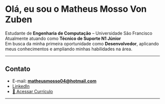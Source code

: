 # Olá, eu sou o Matheus Mosso Von Zuben  

 Estudante de **Engenharia de Computação** – Universidade São Francisco  
 Atualmente atuando como **Técnico de Suporte N1 Júnior**  
 Em busca da minha primeira oportunidade como **Desenvolvedor**, aplicando meus conhecimentos e ampliando minhas habilidades na área.  

---

##  Contato  
-  E-mail: **matheusmosso04@hotmail.com**  
-  [LinkedIn](https://www.linkedin.com/in/Matheus-Mosso-Von-Zuben)    
-  [📄 Acessar Currículo]([https://SEU-LINK-DO-ONEDRIVE](https://1drv.ms/b/c/3aa9829491a4d75d/EViypL1uXJRHrcuWnj_mYH8BX1unzt2KHomqSW-d8qwgOA?e=f7atdF))  
---
